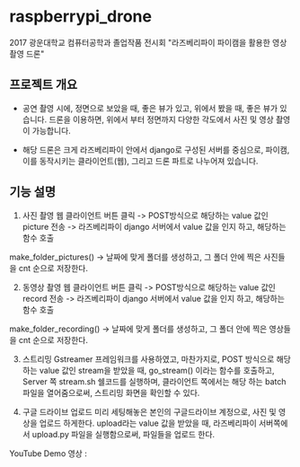 # raspberrypi_drone
2017 광운대학교 컴퓨터공학과 졸업작품 전시회 "라즈베리파이 파이캠을 활용한  영상촬영 드론"

####

##  프로젝트 개요
* 공연 촬영 시에, 정면으로 보았을 때, 좋은 뷰가 있고, 위에서 봤을 때, 좋은 뷰가 있습니다. 드론을 이용하면, 위에서 부터 정면까지 다양한 각도에서 사진 및 영상 촬영이 가능합니다.

* 해당 드론은 크게 라즈베리파이 안에서 django로 구성된 서버를 중심으로, 파이캠, 이를 동작시키는 클라이언트(웹), 그리고 드론 파트로 나누어져 있습니다.


## 기능 설명

1. 사진 촬영
웹 클라이언트 버튼 클릭 -> POST방식으로 해당하는 value 값인 picture 전송 -> 라즈베리파이 django 서버에서 value 값을 인지 하고, 해당하는 함수 호출

make_folder_pictures() -> 날짜에 맞게 폴더를 생성하고, 그 폴더 안에 찍은 사진들을 cnt 순으로 저장한다.

2. 동영상 촬영
웹 클라이언트 버튼 클릭 -> POST방식으로 해당하는 value 값인 record 전송 -> 라즈베리파이 django 서버에서 value 값을 인지 하고, 해당하는 함수 호출

make_folder_recording() -> 날짜에 맞게 폴더를 생성하고, 그 폴더 안에 찍은 영상들을 cnt 순으로 저장한다.

3. 스트리밍
Gstreamer 프레임워크를 사용하였고,
마찬가지로, POST 방식으로 해당하는 value 값인 stream을 받았을 때, go_stream() 이라는 함수를 호출하고, Server 쪽 stream.sh 쉘코드를 실행하며, 클라이언트 쪽에서는 해당 하는 batch 파일을 열어줌으로써, 스트리밍 화면을 확인할 수 있다.

4. 구글 드라이브 업로드
미리 세팅해놓은 본인의 구글드라이브 계정으로, 사진 및 영상을 업로드 하게한다.
upload라는 value 값을 받았을 때,
라즈베리파이 서버쪽에서 upload.py 파일을 실행함으로써, 파일들을 업로드 한다.

YouTube Demo 영상 : 